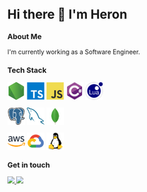 #  Hi there 👋 I'm Heron


### About Me

I'm currently working as a Software Engineer.


### Tech Stack

<div>
  <img align="center"
       alt="Node.JS"
       title="Node.JS"
       height="40"
       width="40"
       src="https://raw.githubusercontent.com/devicons/devicon/master/icons/nodejs/nodejs-original.svg" />
  <img align="center"
       alt="TypeScript"
       title="TypeScript"
       height="40"
       width="40"
       src="https://raw.githubusercontent.com/devicons/devicon/master/icons/typescript/typescript-original.svg" />
  <img align="center"
       alt="JavaScript"
       title="JavaScript"
       height="40"
       width="40"
       src="https://raw.githubusercontent.com/devicons/devicon/master/icons/javascript/javascript-original.svg" />
  <img align="center"
       alt=".NET C#"
       title=".NET C#"
       height="40"
       width="40"
       src="https://raw.githubusercontent.com/devicons/devicon/master/icons/csharp/csharp-original.svg" />
  <img align="center"
       alt="Lua"
       title="Lua"
       height="40"
       width="40"
       src="https://raw.githubusercontent.com/devicons/devicon/master/icons/lua/lua-original.svg" />
  <br /><br />
  <img align="center"
       alt="Postgres"
       title="Postgres"
       height="40"
       width="40"
       src="https://raw.githubusercontent.com/devicons/devicon/master/icons/postgresql/postgresql-original.svg" />
  <img align="center"
       alt="MySQL"
       title="MySQL"
       height="40"
       width="40"
       src="https://raw.githubusercontent.com/devicons/devicon/master/icons/mysql/mysql-original.svg" />
  <img align="center"
       alt="MongoDB"
       title="MongoDB"
       height="40"
       width="40"
       src="https://raw.githubusercontent.com/devicons/devicon/master/icons/mongodb/mongodb-original.svg" />
  <br /><br />
  <img align="center"
       alt="Amazon Web Services (AWS)"
       title="Amazon Web Services (AWS)"
       height="40"
       width="40"
       src="https://raw.githubusercontent.com/devicons/devicon/master/icons/amazonwebservices/amazonwebservices-original-wordmark.svg" />
  <img align="center"
       alt="Google Cloud (GCP)"
       title="Google Cloud (GCP)"
       height="40"
       width="40"
       src="https://raw.githubusercontent.com/devicons/devicon/master/icons/googlecloud/googlecloud-original.svg" />
  <img align="center"
       alt="Linux"
       title="Linux"
       height="40"
       width="40"
       src="https://raw.githubusercontent.com/devicons/devicon/master/icons/linux/linux-original.svg" />
</div>


### Get in touch

<div>
  <a href="mailto:heron.code@outlook.com"
     alt="E-mail"
     target="_blank">
    <img src="https://img.shields.io/badge/Email%20Me-0078D4.svg?&style=for-the-badge&logo=microsoftoutlook&logoColor=white" />
  </a>
  <a href="https://www.linkedin.com/in/heronsilva"
     alt="LinkedIn"
     target="_blank">
    <img src="https://img.shields.io/badge/LinkedIn-0A66C2.svg?&style=for-the-badge&logo=linkedin&logoColor=white" />
  </a>
</div>
